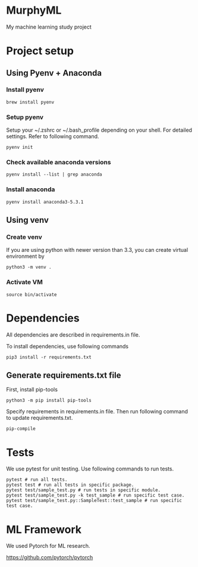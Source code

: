 # MurphyML
My machine learning study project

# Project setup

## Using Pyenv + Anaconda

### Install pyenv
``` brew install pyenv  ```

### Setup pyenv

Setup your ~/.zshrc or ~/.bash_profile depending on your shell. For detailed settings. Refer to following command.

```pyenv init```

### Check available anaconda versions
```pyenv install --list | grep anaconda```

### Install anaconda
```pyenv install anaconda3-5.3.1```


## Using venv

### Create venv

If you are using python with newer version than 3.3, you can create virtual environment by

```python3 -m venv .```

### Activate VM

```source bin/activate```


# Dependencies

All dependencies are described in requirements.in file.

To install dependencies, use following commands

``` pip3 install -r requirements.txt ```

## Generate requirements.txt file

First, install pip-tools

``` python3 -m pip install pip-tools ```

Specify requirements in requirements.in file. Then run following command to update requirements.txt.

``` pip-compile ```



# Tests

We use pytest for unit testing. Use following commands to run tests.

``` 
pytest # run all tests.
pytest test # run all tests in specific package.
pytest test/sample_test.py # run tests in specific module.
pytest test/sample_test.py -k test_sample # run specific test case.
pytest test/sample_test.py::SampleTest::test_sample # run specific test case.
```


# ML Framework

We used Pytorch for ML research. 

https://github.com/pytorch/pytorch

